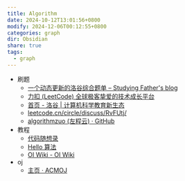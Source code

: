 ```yaml
---
title: Algorithm
date: 2024-10-12T13:01:56+0800
modify: 2024-12-06T00:12:55+0800
categories: graph
dir: Obsidian
share: true
tags:
  - graph
---
```


- 刷题
	- [一个动态更新的洛谷综合题单 – Studying Father's blog](https://studyingfather.com/archives/841)
	- [力扣 (LeetCode) 全球极客挚爱的技术成长平台](https://leetcode.cn/)
	- [首页 - 洛谷 | 计算机科学教育新生态](https://www.luogu.com.cn/)
	- [leetcode.cn/circle/discuss/RvFUtj/](https://leetcode.cn/circle/discuss/RvFUtj/)
	- [algorithmzuo (左程云) · GitHub](https://github.com/algorithmzuo)
- 教程
	- [代码随想录](https://programmercarl.com/)
	- [Hello 算法](https://www.hello-algo.com/)
	- [OI Wiki - OI Wiki](https://oi-wiki.org/)
- oj
	- [主页 · ACMOJ](https://acm.sjtu.edu.cn/OnlineJudge/)
